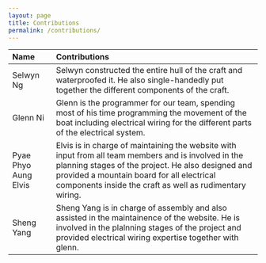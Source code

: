 ```yaml
---
layout: page
title: Contributions
permalink: /contributions/
---
```


|Name| Contributions|
|:-|:-|
|Selwyn Ng| Selwyn constructed the entire hull of the craft and waterproofed it. He also single-handedly put together the different components of the craft.|
|Glenn Ni| Glenn is the programmer for our team, spending most of his time programming the movement of the boat including electrical wiring for the different parts of the electrical system.|
|Pyae Phyo Aung Elvis| Elvis is in charge of maintaining the website with input from all team members and is involved in the planning stages of the project. He also designed and provided a mountain board for all electrical components inside the craft as well as rudimentary wiring.|
|Sheng Yang| Sheng Yang is in charge of assembly and also assisted in the maintainence of the website. He is involved in the plalnning stages of the project and provided electrical wiring expertise together with glenn.|
